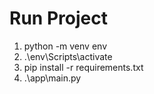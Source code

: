 # Run Project 
<ol>
  <li>python -m venv env </li>
  <li> .\env\Scripts\activate</li>
  <li> pip install -r requirements.txt </li>
  <li> .\app\main.py</li>
</ol>




